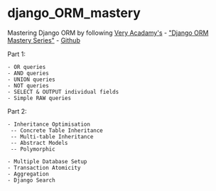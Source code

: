 # django_ORM_mastery

Mastering Django ORM by following [Very Acadamy's](https://www.youtube.com/c/veryacademy) - ["Django ORM Mastery Series"](https://www.youtube.com/watch?v=iQF6pln3Gog&list=PLOLrQ9Pn6cazjoDEnwzcdWWf4SNS0QZml)  - 
  [Github](https://github.com/veryacademy/Django-ORM-Mastery-DJ003)

Part 1:
```
- OR queries
- AND queries
- UNION queries
- NOT queries
- SELECT & OUTPUT individual fields
- Simple RAW queries
```

Part 2:
```
- Inheritance Optimisation
 -- Concrete Table Inheritance
 -- Multi-table Inheritance
 -- Abstract Models
 -- Polymorphic
 
- Multiple Database Setup
- Transaction Atomicity
- Aggregation
- Django Search
```
